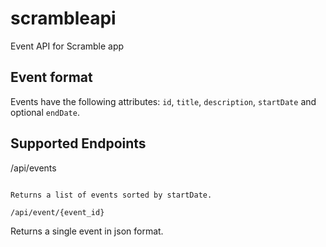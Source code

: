 scrambleapi
===========

Event API for Scramble app

Event format
------------

Events have the following attributes: `id`, `title`, `description`, `startDate`
and optional `endDate`.

Supported Endpoints
-------------------

/api/events
~~~~~~~~~~~~~~~~~~~~~

Returns a list of events sorted by startDate.

/api/event/{event_id}
~~~~~~~~~~~~~~~~~~~~~

Returns a single event in json format.
